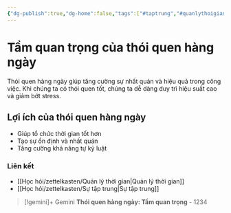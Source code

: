```yaml
---
{"dg-publish":true,"dg-home":false,"tags":["#taptrung","#quanlythoigian"],"permalink":"/hoc-hoi/zettelkasten/thoi-quen-hang-ngay-tam-quan-trong/","dgPassFrontmatter":true,"noteIcon":"","updated":"2025-01-14T22:28:18.831+07:00"}
---
```



# Tầm quan trọng của thói quen hàng ngày

Thói quen hàng ngày giúp tăng cường sự nhất quán và hiệu quả trong công việc. Khi chúng ta có thói quen tốt, chúng ta dễ dàng duy trì hiệu suất cao và giảm bớt stress. 

## Lợi ích của thói quen hàng ngày
- Giúp tổ chức thời gian tốt hơn
- Tạo sự ổn định và nhất quán
- Tăng cường khả năng tự kỷ luật

### Liên kết
- [[Học hỏi/zettelkasten/Quản lý thời gian\|Quản lý thời gian]]
- [[Học hỏi/zettelkasten/Sự tập trung\|Sự tập trung]]



>[!gemini]+ Gemini
>**Thói quen hàng ngày: Tầm quan trọng** - 1234
 